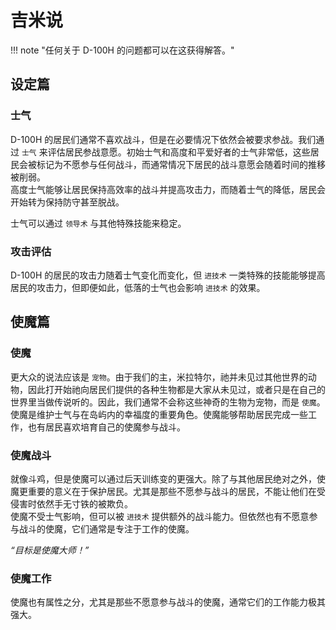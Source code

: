 # 吉米说
!!! note "任何关于 D-100H 的问题都可以在这获得解答。"

## 设定篇

### 士气
D-100H 的居民们通常不喜欢战斗，但是在必要情况下依然会被要求参战。我们通过 `士气` 来评估居民参战意愿。初始士气和高度和平爱好者的士气非常低，这些居民会被标记为不愿参与任何战斗，而通常情况下居民的战斗意愿会随着时间的推移被削弱。  
高度士气能够让居民保持高效率的战斗并提高攻击力，而随着士气的降低，居民会开始转为保持防守甚至脱战。

士气可以通过 `领导术` 与其他特殊技能来稳定。

### 攻击评估
D-100H 的居民的攻击力随着士气变化而变化，但 `进技术` 一类特殊的技能能够提高居民的攻击力，但即便如此，低落的士气也会影响 `进技术` 的效果。

## 使魔篇

### 使魔
更大众的说法应该是 `宠物`。由于我们的主，米拉特尔，祂并未见过其他世界的动物，因此打开始祂向居民们提供的各种生物都是大家从未见过，或者只是在自己的世界里当做传说听的。因此，我们通常不会称这些神奇的生物为宠物，而是 `使魔`。  
使魔是维护士气与在岛屿内的幸福度的重要角色。使魔能够帮助居民完成一些工作，也有居民喜欢培育自己的使魔参与战斗。

### 使魔战斗
就像斗鸡，但是使魔可以通过后天训练变的更强大。除了与其他居民绝对之外，使魔更重要的意义在于保护居民。尤其是那些不愿参与战斗的居民，不能让他们在受侵害时依然手无寸铁的被欺负。  
使魔不受士气影响，但可以被 `进技术` 提供额外的战斗能力。但依然也有不愿意参与战斗的使魔，它们通常是专注于工作的使魔。

*“目标是使魔大师！”*

### 使魔工作
使魔也有属性之分，尤其是那些不愿意参与战斗的使魔，通常它们的工作能力极其强大。  

